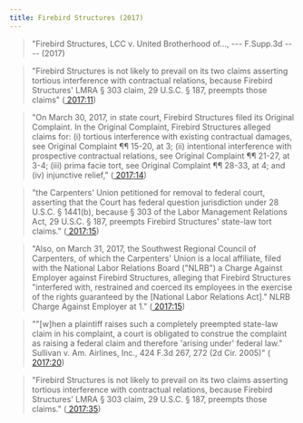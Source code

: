 ```yaml
---
title: Firebird Structures (2017)
---
```


> "Firebird Structures, LCC v. United Brotherhood of..., --- F.Supp.3d ---- (2017)

> "Firebird Structures is not likely to prevail on its two claims asserting tortious interference with contractual relations, because Firebird Structures' LMRA § 303 claim, 29 U.S.C. § 187, preempts those claims" ([ 2017:11](zotero://open-pdf/library/items/DAD4ZPVI?page=11))

> "On March 30, 2017, in state court, Firebird Structures filed its Original Complaint. In the Original Complaint, Firebird Structures alleged claims for: (i) tortious interference with existing contractual damages, see Original Complaint ¶¶ 15-20, at 3; (ii) intentional interference with prospective contractual relations, see Original Complaint ¶¶ 21-27, at 3-4; (iii) prima facie tort, see Original Complaint ¶¶ 28-33, at 4; and (iv) injunctive relief," ([ 2017:14](zotero://open-pdf/library/items/DAD4ZPVI?page=14))

> "the Carpenters' Union petitioned for removal to federal court, asserting that the Court has federal question jurisdiction under 28 U.S.C. § 1441(b), because § 303 of the Labor Management Relations Act, 29 U.S.C. § 187, preempts Firebird Structures' state-law tort claims." ([ 2017:15](zotero://open-pdf/library/items/DAD4ZPVI?page=15))

> "Also, on March 31, 2017, the Southwest Regional Council of Carpenters, of which the Carpenters' Union is a local affiliate, filed with the National Labor Relations Board ("NLRB") a Charge Against Employer against Firebird Structures, alleging that Firebird Structures "interfered with, restrained and coerced its employees in the exercise of the rights guaranteed by the [National Labor Relations Act]." NLRB Charge Against Employer at 1." ([ 2017:15](zotero://open-pdf/library/items/DAD4ZPVI?page=15))

> ""[w]hen a plaintiff raises such a completely preempted state-law claim in his complaint, a court is obligated to construe the complaint as raising a federal claim and therefore 'arising under' federal law." Sullivan v. Am. Airlines, Inc., 424 F.3d 267, 272 (2d Cir. 2005)" ([ 2017:20](zotero://open-pdf/library/items/DAD4ZPVI?page=20))

> "Firebird Structures is not likely to prevail on its two claims asserting tortious interference with contractual relations, because Firebird Structures' LMRA § 303 claim, 29 U.S.C. § 187, preempts those claims." ([ 2017:35](zotero://open-pdf/library/items/DAD4ZPVI?page=35))

